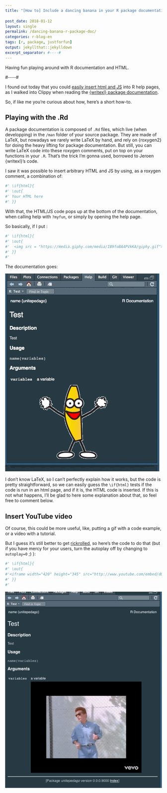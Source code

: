 ```yaml
---
title: "[How to] Include a dancing banana in your R package documentation"

post_date: 2018-01-12
layout: single
permalink: /dancing-banana-r-package-doc/
categories: r-blog-en
tags: [r, package, justforfun]
output: jekyllthat::jekylldown
excerpt_separator: #----#
---
```


Having fun playing around with R documentation and HTML.

#----#

I found out today that you could [easily insert html and
JS](https://twitter.com/_ColinFay/status/951838799918755842) into R help
pages, as I walked into Clippy when reading the [{writexl} package
documentation](https://twitter.com/_ColinFay/status/951819899248283651).

So, if like me you’re curious about how, here’s a short how-to.

## Playing with the .Rd

A package documentation is composed of `.Rd` files, which live (when
developping) in the `/man` folder of your source package. They are made
of LaTeX, but nowadays we rarely write LaTeX by hand, and rely on
{roxygen2} for doing the heavy lifting for package documentation. But
still, you can write LaTeX code into these roxygen comments, put on top
on your functions in your `.R`. That’s the trick I’m gonna used,
borrowed to Jeroen {writexl}’s code.

I saw it was possible to insert arbitrary HTML and JS by using, as a
roxygen comment, a combination of:

``` r
#' \if{html}{
#' \out{
#' Your HTML here
#' }}
```

With that, the HTML/JS code pops up at the bottom of the documentation,
when calling help with `?myfun`, or simply by opening the help page.

So basically, if I put :

``` r
#' \if{html}{
#' \out{
#'  <img src = "https://media.giphy.com/media/IB9foBA4PVkKA/giphy.gif">
#' }}
#'
```

The documentation
goes:

![](https://github.com/ColinFay/colinfay.github.io/raw/master/_posts/img/dancing-banana-r-package.gif)

I don’t know LaTeX, so I can’t perfectly explain how it works, but the
code is pretty straightforward, so we can easily guess the `\if{html}`
tests if the code is run in an html page, and if it is, the HTML code is
inserted. If this is not what happens, I’ll be glad to here some
explanation about that, so feel free to comment below.

## Insert YouTube video

Of course, this could be more useful, like, putting a gif with a code
example, or a video with a tutorial.

But I guess it’s still better to get
[rickrolled](https://www.youtube.com/watch?v=dQw4w9WgXcQ), so here’s the
code to do that (but if you have mercy for your users, turn the autoplay
off by changing to `autoplay=0` ;) ):

``` r
#' \if{html}{
#' \out{
#'<iframe width="420" height="345" src="http://www.youtube.com/embed/dQw4w9WgXcQ?autoplay=1" frameborder="0" allowfullscreen></iframe>
#' }}
#'
```

![](https://github.com/ColinFay/colinfay.github.io/raw/master/_posts/img/rick-rolled.gif)



